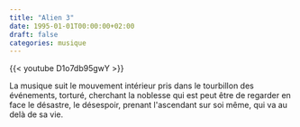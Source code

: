 ```yaml
---
title: "Alien 3"
date: 1995-01-01T00:00:00+02:00
draft: false
categories: musique
---
```


{{< youtube D1o7db95gwY >}}

La musique suit le mouvement intérieur pris dans le tourbillon des événements, torturé, cherchant la noblesse qui est peut être de regarder en face le désastre, le désespoir, prenant l'ascendant sur soi même, qui va au delà de sa vie.